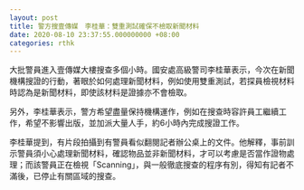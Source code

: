 ```yaml
---
layout: post
title: 警方搜壹傳媒　李桂華：雙重測試確保不檢取新聞材料
date: 2020-08-10 23:37:55.000000000 +08:00
categories: rthk
---
```


大批警員進入壹傳媒大樓搜查多個小時。國安處高級警司李桂華表示，今次在新聞機構搜證的行動，著眼於如何處理新聞材料，例如使用雙重測試，若探員檢視材料時認為是新聞材料，即使該材料是證據亦不會檢取。

另外，李桂華表示，警方希望盡量保持機構運作，例如在搜查時容許員工繼續工作，希望不影響出版，並加派大量人手，約6小時內完成搜證工作。

李桂華提到，有片段拍攝到有警員看似翻閱記者辦公桌上的文件。他解釋，事前訓示警員須小心處理新聞材料，確認物品並非新聞材料，才可以考慮是否當作證物處理；而該警員正在檢視「Scanning」，與一般徹底搜查的程序有別，得知有記者不滿後，已停止有關區域的搜查。
